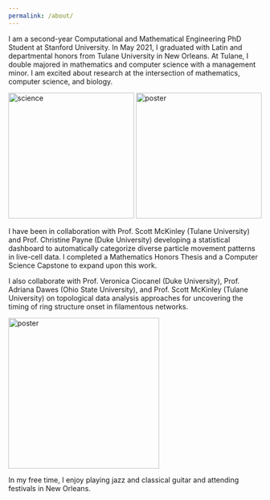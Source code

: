 ```yaml
---
permalink: /about/
---
```

I am a second-year Computational and Mathematical Engineering PhD Student at Stanford University. In May 2021, I graduated with Latin and departmental honors from Tulane University in New Orleans. At Tulane, I double majored in mathematics and computer science with a management minor. I am excited about research at the intersection of mathematics, computer science, and biology. 

<img src="https://github.com/rjuenemann/rjuenemann.github.io/blob/master/assets/images/IMG_20190726_175023_419.jpg?raw=true" alt="science" style="height:250px;"/>
<img src="https://github.com/rjuenemann/rjuenemann.github.io/blob/master/assets/images/MFA_poster_crop.jpg?raw=true" alt="poster" style="height:250px;"/>    


I have been in collaboration with Prof. Scott McKinley (Tulane University) and Prof. Christine Payne (Duke University) developing a statistical dashboard to automatically categorize diverse particle movement patterns in live-cell data. I completed a Mathematics Honors Thesis and a Computer Science Capstone to expand upon this work. 

I also collaborate with Prof. Veronica Ciocanel (Duke University), Prof. Adriana Dawes (Ohio State University), and Prof. Scott McKinley (Tulane University) on topological data analysis approaches for uncovering the timing of ring structure onset in filamentous networks. 

<img src="https://github.com/rjuenemann/rjuenemann.github.io/blob/master/assets/images/guitar.png?raw=true" alt="poster" style="height:300px;"/>    

In my free time, I enjoy playing jazz and classical guitar and attending festivals in New Orleans.
